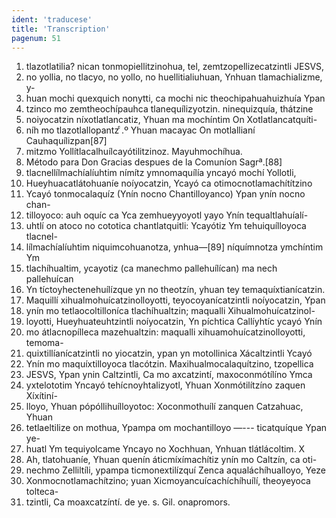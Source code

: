 ```yaml
---
ident: 'traducese'
title: 'Transcription'
pagenum: 51
---
```

1. tlazotlatilia? nican tonmopiellitzinohua, tel, zemtzopellizecatzintli JESVS,
2. no yollia, no tlacyo, no yollo, no huellitialiuhuan, Ynhuan tlamachializme, y-
3. huan mochi quexquich nonytti, ca mochi nic theochipahuahuizhuía Ypan
4. tzinco mo zemtheochípauhca tlanequílizyotzin. ninequizquía, thátzine
5. noiyocatzin níxotlatlancatiz, Yhuan ma mochíntim On Xotlatlancatquíti-
6. níh mo tlazotlallopantz ͨ.º Yhuan macayac On motlallianí Cauhaquílizpan[87]
7. mitzmo Yollítlacalhuílcayótilitzinoz. Mayuhmochíhua.
8. Método para Don Gracias despues de la Comuníon Sagrª.[88]
9. tlacnellílmachíalíuhtim nímítz ymnomaquílía yncayó mochí Yollotli,
10. Hueyhuacatlátohuaníe noíyocatzin, Ycayó ca otimocnotlamachítítzino
11. Ycayó tonmocalaquíz (Ynín nocno Chantilloyanco) Ypan ynín nocno chan-
12. tilloyoco: auh oquíc ca Yca zemhueyyoyotl yayo Ynín tequaltlahuíalí-
13. uhtlí on atoco no cototica chantlatquitli: Ycayótiz Ym tehuiquílloyoca tlacnel-
14. lílmachíalíuhtim niquimcohuanotza, ynhua—[89] níquímnotza ymchíntim Ym
15. tlachíhualtim, ycayotiz (ca manechmo pallehuílícan) ma nech pallehuícan
16. Yn tíctoyhectenehuílízque yn no theotzín, yhuan tey temaquíxtianícatzin.
17. Maquillí xihualmohuícatzinolloyotti, teyocoyanícatzintli noíyocatzin, Ypan
18. ynín mo tetlaocoltilloníca tlachíhualtzin; maqualli Xihualmohuícatzinol-
19. loyotti, Hueyhuateuhtzintli noíyocatzin, Yn píchtica Callíyhtíc ycayó Ynín
20. mo átlacnopílleca mazehualtzin: maqualli xihuamohuícatzinolloyotti, temoma-
21. quixtillíanícatzintli no yiocatzin, ypan yn motollinica Xácaltzintli Ycayó
22. Ynín mo maquíxtilloyoca tlacótzin. Maxihualmocalaquítzino, tzopellica
23. JESVS, Ypan ynin Caltzintli, Ca mo axcatzintí, maxoconmótílíno Ymca
24. yxtelototim Yncayó tehícnoyhtalizyotl, Yhuan Xonmótilítzíno zaquen Xíxítiní-
25. lloyo, Yhuan pópóllihuílloyotoc: Xoconmothuílí zanquen Catzahuac, Yhuan
26. tetlaeltilize on mothua, Ypampa om mochantilloyo —--- ticatquíque Ypan ye-
27. huatl Ym tequiyolcame Yncayo no Xochhuan, Ynhuan tlátlácoltim. X
28. Ah, tlatohuaníe, Yhuan quenín áticmíxímachítiz ynín mo Caltzín, ca oti-
29. nechmo Zelliltíli, ypampa ticmonextilízquí Zenca aqualáchíhualloyo, Yeze
30. Xonmocnotlamachítzino; yuan Xicmoyancuícachíchíhuílí, theoyeyoca tolteca-
31. tzintli, Ca moaxcatzíntí.                                                 de ye. s. Gil. onapromors.
